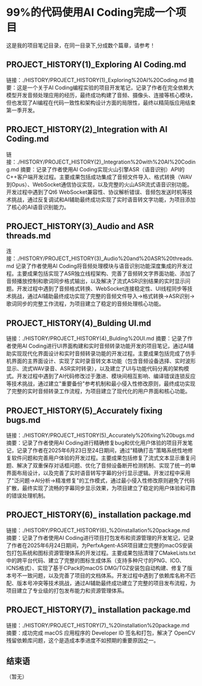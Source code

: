 # 99%的代码使用AI Coding完成一个项目

这是我的项目笔记目录，在同一目录下,分成数个篇章，请参考！
## PROJECT_HISTORY(1)_Exploring AI Coding.md
链接：./HISTORY/PROJECT_HISTORY(1)_Exploring%20AI%20Coding.md
摘要：这是一个关于AI Coding编程实验的项目开发笔记，记录了作者在完全依赖大模型开发音频处理应用的经历，最终成功构建了音频、摄像头、连接等核心模块，但也发现了AI编程在代码一致性和架构设计方面的局限性，最终以精简版应用结束第一季开发。

## PROJECT_HISTORY(2)_Integration with AI Coding.md
链接：./HISTORY/PROJECT_HISTORY(2)_Integration%20with%20AI%20Coding.md
摘要：记录了作者使用AI Coding实现火山引擎ASR（语音识别）API的C++客户端开发过程。主要成果包括成功集成了音频文件导入、格式转换（WAV到Opus）、WebSocket通信协议实现，以及完整的火山ASR流式语音识别功能。开发过程中遇到了Qt6 WebSocket兼容性、协议解析错误、音频包发送时机等技术挑战，通过反复调试和AI辅助最终成功实现了实时语音转文字功能，为项目添加了核心的AI语音识别能力。

## PROJECT_HISTORY(3)_Audio and ASR threads.md
连接：./HISTORY/PROJECT_HISTORY(3)_Audio%20and%20ASR%20threads.md
记录了作者使用AI Coding将音频处理模块与语音识别功能深度集成的开发过程。主要成果包括实现了ASR独立线程架构、完善了音频转文字界面功能、添加了音频播放控制和歌词同步格式输出，以及解决了流式ASR识别结果的实时显示问题。开发过程中遇到了音频格式转换、WebSocket连接稳定性、UI线程同步等技术挑战，通过AI辅助最终成功实现了完整的音频文件导入→格式转换→ASR识别→歌词同步的完整工作流程，为项目建立了稳定的音频处理核心功能。

## PROJECT_HISTORY(4)_Bulding UI.md
链接：./HISTORY/PROJECT_HISTORY(4)_Bulding%20UI.md
摘要：记录了作者使用AI Coding进行UI界面构建和实时音频转录功能开发的项目笔记，通过AI辅助实现现代化界面设计和实时音频转录功能的开发过程。主要成果包括完成了仿手机界面的主界面设计、实现了实时录音转文本功能（包含音频设备选择、实时波形显示、流式WAV录音、ASR实时转录），以及建立了UI与功能代码分离的架构模式。开发过程中遇到了AI代码修改过于激进、模块间相互影响、编译错误连锁反应等技术挑战，通过建立"重要备份"参考机制和最小侵入性修改原则，最终成功实现了完整的实时音频转录工作流程，为项目建立了现代化的用户界面和核心功能。

## PROJECT_HISTORY(5)_Accurately fixing bugs.md
链接：./HISTORY/PROJECT_HISTORY(5)_Accurately%20fixing%20bugs.md
摘要：记录了作者使用AI Coding进行精确修复bug和优化用户体验的项目开发笔记，记录了作者在2025年6月23日至24日期间，通过"精确打击"策略系统性地修复软件问题和完善用户体验的开发过程。主要成果包括修复了流式文本显示重复问题、解决了双重保存对话框问题、优化了音频设备断开检测机制、实现了统一的单界面布局设计，以及完善了实时语音转写字幕的分行显示逻辑。开发过程中采用了"泛问题→AI分析→精准修复"的工作模式，通过最小侵入性修改原则避免了代码扩散，最终实现了流畅的字幕同步显示效果，为项目建立了稳定的用户体验和可靠的错误处理机制。

## PROJECT_HISTORY(6)_ installation package.md
链接：./HISTORY/PROJECT_HISTORY(6)_%20installation%20package.md
摘要：记录了作者使用AI Coding进行项目打包发布和资源管理的开发笔记，记录了作者在2025年6月24日期间，为PerfxAgent-ASR项目建立完整的macOS安装包打包系统和图标资源管理体系的开发过程。主要成果包括清理了CMakeLists.txt中的跨平台代码、建立了完整的图标生成体系（支持多种尺寸的PNG、ICO、ICNS格式）、实现了基于CPack的macOS DMG/TGZ安装包自动构建、修复了版本号不一致问题，以及完善了项目的文档体系。开发过程中遇到了依赖库名称不匹配、版本号冲突等技术挑战，通过AI辅助最终成功建立了完整的项目发布流程，为项目建立了专业级的打包发布能力和资源管理体系。

## PROJECT_HISTORY(7)_ installation package.md
链接：./HISTORY/PROJECT_HISTORY(7)_%20installation%20package.md
摘要：成功完成 macOS 应用程序的 Developer ID 签名和打包，解决了 OpenCV 残留依赖库问题，这个是造成本季进度不如预期的重要原因之一。


## 结束语
（暂无）
